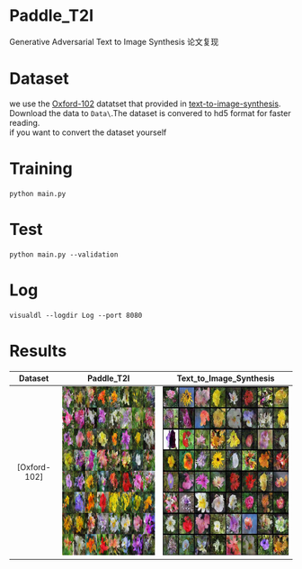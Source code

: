# Paddle_T2I
Generative Adversarial Text to Image Synthesis 论文复现
# Dataset
we use the [Oxford-102](https://drive.google.com/open?id=1EgnaTrlHGaqK5CCgHKLclZMT_AMSTyh8) datatset that provided in [text-to-image-synthesis](https://github.com/aelnouby/Text-to-Image-Synthesis).
Download the data to ```Data\```.The dataset is convered to hd5 format for faster reading.  
if you want to convert the dataset yourself  
# Training
```
python main.py
```
# Test
```
python main.py --validation
```
# Log
```
visualdl --logdir Log --port 8080
```
# Results
Dataset | Paddle_T2I | Text_to_Image_Synthesis
:------:|:----------:|:------------------------:|
[Oxford-102]|<img src="examples/paddle_T2I_64images.png" height = "300" width="300"/><br/>|<img src="examples/Text_to_Image_Synthesis_64_images.png" height = "300" width="300"/><br/>|
